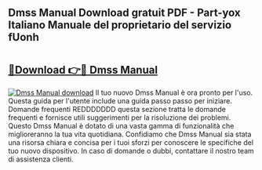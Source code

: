 ## Dmss Manual Download gratuit PDF - Part-yox Italiano Manuale del proprietario del servizio fUonh

# <h2><a href="http://dfchaq.blite.top/?on=Dmss+Manual">🔗Download 👉🔴 Dmss Manual</a></h2>

[![Dmss Manual download](https://i.imgur.com/lujVjoI.png)](http://dfchaq.blite.top/?on=Dmss+Manual)
Il tuo nuovo Dmss Manual è ora pronto per l'uso. Questa guida per l'utente include una guida passo passo per iniziare. Domande frequenti REDDDDDDD questa sezione tratta le domande frequenti e fornisce utili suggerimenti per la risoluzione dei problemi. Questo Dmss Manual è dotato di una vasta gamma di funzionalità che miglioreranno la tua vita quotidiana. Confidiamo che Dmss Manual sia stata una risorsa chiara e concisa per i tuoi sforzi per conoscere le specifiche del tuo nuovo dispositivo. In caso di domande o dubbi, contattare il nostro team di assistenza clienti.
